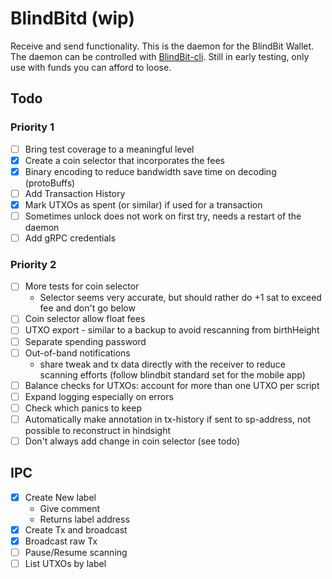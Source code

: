 # BlindBitd (wip)

Receive and send functionality. This is the daemon for the BlindBit Wallet. The daemon can be controlled with [BlindBit-cli](https://github.com/setavenger/BlindBit-cli). Still in early testing, only use with funds you can afford to loose.


## Todo

### Priority 1

- [ ] Bring test coverage to a meaningful level
- [x] Create a coin selector that incorporates the fees
- [x] Binary encoding to reduce bandwidth save time on decoding (protoBuffs)
- [ ] Add Transaction History
- [x] Mark UTXOs as spent (or similar) if used for a transaction
- [ ] Sometimes unlock does not work on first try, needs a restart of the daemon
- [ ] Add gRPC credentials

### Priority 2

- [ ] More tests for coin selector
  - Selector seems very accurate, but should rather do +1 sat to exceed fee and don't go below
- [ ] Coin selector allow float fees
- [ ] UTXO export - similar to a backup to avoid rescanning from birthHeight
- [ ] Separate spending password
- [ ] Out-of-band notifications
    - share tweak and tx data directly with the receiver to reduce scanning efforts (follow blindbit standard set for
      the mobile app)
- [ ] Balance checks for UTXOs: account for more than one UTXO per script
- [ ] Expand logging especially on errors
- [ ] Check which panics to keep
- [ ] Automatically make annotation in tx-history if sent to sp-address, not possible to reconstruct in hindsight
- [ ] Don't always add change in coin selector (see todo)

## IPC

- [x] Create New label
    - Give comment
    - Returns label address
- [x] Create Tx and broadcast
- [x] Broadcast raw Tx
- [ ] Pause/Resume scanning
- [ ] List UTXOs by label
